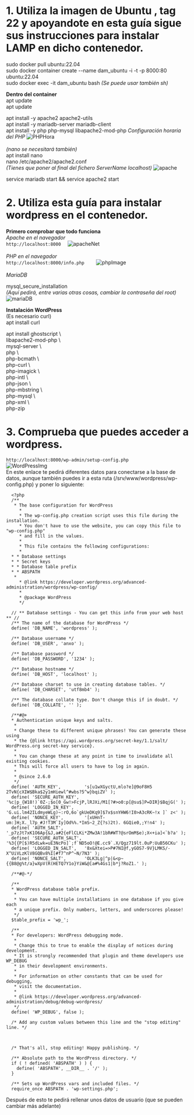 # 1. Utiliza la imagen de Ubuntu , tag 22 y apoyandote en esta guía sigue sus instrucciones para instalar LAMP en dicho contenedor.
sudo docker pull ubuntu:22.04  
sudo docker container create --name dam_ubuntu -i -t -p 8000:80 ubuntu:22.04  
sudo docker exec -it dam_ubuntu bash *(Se puede usar también sh)*  

**Dentro del container**  
apt update  
apt update  

apt install -y apache2 apache2-utils  
apt install -y mariadb-server mariadb-client  
apt install -y php php-mysql libapache2-mod-php 
*Configuración horaria del PHP*
![PHPHora](https://github.com/YoelGarciaLago/dockerEJ4/blob/main/Captura%20de%20pantalla%20de%202024-10-25%2016-18-04.png?raw=true)  
<br>
*(nano se necesitará también)*  
apt install nano  
nano /etc/apache2/apache2.conf  
*(Tienes que poner al final del fichero ServerName localhost)*
![apache](https://github.com/YoelGarciaLago/dockerEJ4/blob/main/Captura%20de%20pantalla%20de%202024-10-25%2015-42-03.png?raw=true)  

service mariadb start && service apache2 start  

# 2. Utiliza esta guía para instalar wordpress en el contenedor.  
**Primero comprobar que todo funciona**  
*Apache en el navegador*  
`http://localhost:8000  `
![apacheNet](https://github.com/YoelGarciaLago/dockerEJ4/blob/main/Captura%20de%20pantalla%20de%202024-10-25%2016-16-07.png?raw=true)  
<br>
*PHP en el navegador*  
`http://localhost:8000/info.php    `
![phpImage](https://github.com/YoelGarciaLago/dockerEJ4/blob/main/Captura%20de%20pantalla%20de%202024-10-25%2016-17-04.png?raw=true)  
<br>
*MariaDB*

mysql_secure_installation  
*(Aquí pedirá, entre varias otras cosas, cambiar la contraseña del root)*  
![mariaDB](https://github.com/YoelGarciaLago/dockerEJ4/blob/main/Captura%20de%20pantalla%20de%202024-10-25%2015-42-53.png?raw=true)  

**Instalación WordPress**  
(Es necesario curl)  
apt install curl   

apt install ghostscript \  
                 libapache2-mod-php \  
                 mysql-server \  
                 php \  
                 php-bcmath \  
                 php-curl \  
                 php-imagick \  
                 php-intl \  
                 php-json \  
                 php-mbstring \  
                 php-mysql \  
                 php-xml \  
                 php-zip  

# 3. Comprueba que puedes acceder a wordpress.   
``http://localhost:8000/wp-admin/setup-config.php``    
![WordPressImg](https://github.com/YoelGarciaLago/dockerEJ4/blob/main/Captura%20de%20pantalla%20de%202024-10-25%2016-15-24.png?raw=true)    
En este enlace te pedirá diferentes datos para conectarse a la base de datos, aunque también puedes ir a esta ruta (/srv/www/wordpress/wp-config.php) y poner lo siguiente:   
```
  <?php
  /**
   * The base configuration for WordPress
     *
     * The wp-config.php creation script uses this file during the installation.
     * You don't have to use the website, you can copy this file to "wp-config.php"
     * and fill in the values.
     *
     * This file contains the following configurations:
     *
  * * Database settings
  * * Secret keys
  * * Database table prefix
  * * ABSPATH
   *
     * @link https://developer.wordpress.org/advanced-administration/wordpress/wp-config/
     *
     * @package WordPress
     */
  
  // ** Database settings - You can get this info from your web host ** //
  /** The name of the database for WordPress */
  define( 'DB_NAME', 'wordpress' );
  
  /** Database username */
  define( 'DB_USER', 'anxo' );
  
  /** Database password */
  define( 'DB_PASSWORD', '1234' );
  
  /** Database hostname */
  define( 'DB_HOST', 'localhost' );
  
  /** Database charset to use in creating database tables. */
  define( 'DB_CHARSET', 'utf8mb4' );
  
  /** The database collate type. Don't change this if in doubt. */
  define( 'DB_COLLATE', '' );
  
  /**#@+
  * Authentication unique keys and salts.
   *
   * Change these to different unique phrases! You can generate these using
   * the {@link https://api.wordpress.org/secret-key/1.1/salt/ WordPress.org secret-key service}.
   *
   * You can change these at any point in time to invalidate all existing cookies.
   * This will force all users to have to log in again.
   *
   * @since 2.6.0
   */
  define( 'AUTH_KEY',         's[u1wXGyctU,mlo?e]@9oF8H5 2TvN{cXIW$Bka$2y1mHiewl^#wbs?5^w}bqiZV' );
  define( 'SECURE_AUTH_KEY',  '%c|p_{W18!)`0Z-;$o[0_Gw!>FcjP,lRJXi/M1[?#>o0:p[@su$]P=DIR}$BqjG(' );
  define( 'LOGGED_IN_KEY',    'G.ui.lm42ILdmyeWLg)~:rO,6o`gkUeDKq9]$7x$snYHW6!I0>A3cRK~!x ]` z<' );
  define( 'NONCE_KEY',        '[xUHnT-um:]H;X._l7p_#J!T3M`Iy]Od%%.*ImS~2_Z{?s)2t). 6GQie0,;Y!n4' );
  define( 'AUTH_SALT',        '_p7zJt7xK1O6Ap{&J,a#2{eFlCLKi*ZMw3A!1bR#WT?@srOmM$e);X<+ia]<`b?a' );
  define( 'SECURE_AUTH_SALT', '%3{{P[$)R5dLwk=uE3NcPo]`;f`ND5oO!@E.cc9`.X/Qgz719lt.0uP:UuB56CKu' );
  define( 'LOGGED_IN_SALT',   '8x&Xtei=>P#7NI@f,yGOS7-9V}LMKS/-X^UiVLzKlV8GQBv8%I[#f7^nP^~N/7N3' );
  define( 'NONCE_SALT',       'OLK3Lg|^p|&<p~{{B8@g%t/a}wXpV(R(HETQ7Y1o}YiW&@[a#%4Gs1|b*j?RoZ1.' );
  
  /**#@-*/
  
  /**
  * WordPress database table prefix.
   *
   * You can have multiple installations in one database if you give each
   * a unique prefix. Only numbers, letters, and underscores please!
   */
  $table_prefix = 'wp_';
  
  /**
  * For developers: WordPress debugging mode.
   *
   * Change this to true to enable the display of notices during development.
   * It is strongly recommended that plugin and theme developers use WP_DEBUG
   * in their development environments.
   *
   * For information on other constants that can be used for debugging,
   * visit the documentation.
   *
   * @link https://developer.wordpress.org/advanced-administration/debug/debug-wordpress/
   */
  define( 'WP_DEBUG', false );
  
  /* Add any custom values between this line and the "stop editing" line. */
  
  
  
  /* That's all, stop editing! Happy publishing. */
  
  /** Absolute path to the WordPress directory. */
  if ( ! defined( 'ABSPATH' ) ) {
    define( 'ABSPATH', __DIR__ . '/' );
  }
  
  /** Sets up WordPress vars and included files. */
  require_once ABSPATH . 'wp-settings.php';
```
Después de esto te pedirá rellenar unos datos de usuario (que se pueden cambiar más adelante) 


